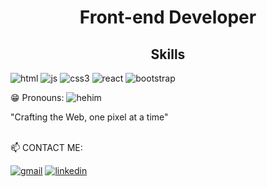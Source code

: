 

<h1 style="text-align:center;">Front-end Developer</h1>
<h2 style="text-align:center;">Skills</h2>

![html](https://user-images.githubusercontent.com/80214475/216585939-5a1a1560-775a-40ab-8c27-97ff5bf66191.svg)
![js](https://user-images.githubusercontent.com/80214475/216586046-754facd3-0069-410b-b11c-b56acba3d177.svg)
![css3](https://user-images.githubusercontent.com/80214475/216586706-7e27ea3e-65ab-4443-afab-c0d143db20d5.svg)
![react](https://user-images.githubusercontent.com/80214475/216586936-789524e4-686e-4a1d-b690-bfb148d5c86f.svg)
![bootstrap](https://user-images.githubusercontent.com/80214475/216586983-87697b64-e91d-4300-ad7d-9a59e68bdad8.svg)

😁 Pronouns:
![hehim](https://user-images.githubusercontent.com/80214475/216589609-2b88a459-48b1-4760-8859-3d26975ddebc.svg)

"Crafting the Web, one pixel at a time"


<br>
 📫 CONTACT ME:<br>
 
 <a href="mailto:cordiscobrian@gmail.com">![gmail](https://user-images.githubusercontent.com/80214475/216587521-c953e3c6-ada2-4df7-b4a5-31068e78a836.svg)</a>
  <a href="https://www.linkedin.com/in/brian-cordisco-500250205/">![linkedin](https://user-images.githubusercontent.com/80214475/216588173-dbf414eb-5fe0-4dd5-9ab5-a8dca1c02484.svg)</a>



<!--
**desiredstate2021/desiredstate2021** is a ✨ _special_ ✨ repository because its `README.md` (this file) appears on your GitHub profile.

Here are some ideas to get you started:

- 🔭 I’m currently working on ...
- 🌱 I’m currently learning ...
- 👯 I’m looking to collaborate on ...
- 🤔 I’m looking for help with ...
- 💬 Ask me about ...
- 📫 How to reach me: 
- 😄 Pronouns: ...
- ⚡ Fun fact: ...
-->
